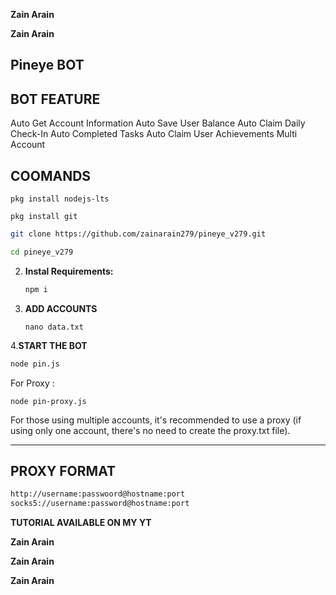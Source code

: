 **Zain Arain**

**Zain Arain**
## Pineye BOT

## BOT FEATURE

Auto Get Account Information
Auto Save User Balance
Auto Claim Daily Check-In
Auto Completed Tasks
Auto Claim User Achievements
Multi Account

## COOMANDS
```
pkg install nodejs-lts
```
```
pkg install git
```
   ```bash
   git clone https://github.com/zainarain279/pineye_v279.git
   ```
   ```bash
   cd pineye_v279
   ```

2. **Instal Requirements:**
   ```bash
   npm i
   ```
3. **ADD ACCOUNTS**
   ```
   nano data.txt
   ```
4.**START THE BOT**
```bash
node pin.js
```
For Proxy :
```
node pin-proxy.js
```
For those using multiple accounts, it's recommended to use a proxy (if using only one account, there's no need to create the proxy.txt file).

---

## PROXY FORMAT

```bash
http://username:passwoord@hostname:port
socks5://username:password@hostname:port
```
**TUTORIAL AVAILABLE ON MY YT**

**Zain Arain**

**Zain Arain**

**Zain Arain**
